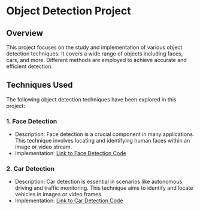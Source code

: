 # Object Detection Project

## Overview
This project focuses on the study and implementation of various object detection techniques. It covers a wide range of objects including faces, cars, and more. Different methods are employed to achieve accurate and efficient detection.

## Techniques Used
The following object detection techniques have been explored in this project:

### 1. Face Detection
- Description: Face detection is a crucial component in many applications. This technique involves locating and identifying human faces within an image or video stream.
- Implementation: [Link to Face Detection Code](./face_detection.py)

### 2. Car Detection
- Description: Car detection is essential in scenarios like autonomous driving and traffic monitoring. This technique aims to identify and locate vehicles in images or video frames.
- Implementation: [Link to Car Detection Code](./car_detection.py)

<!-- Add more techniques and implementations as needed -->

